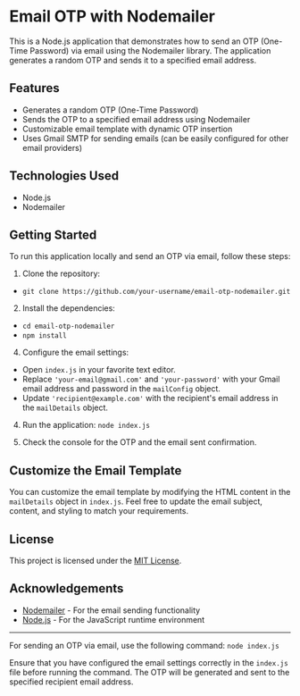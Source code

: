 # Email OTP with Nodemailer

This is a Node.js application that demonstrates how to send an OTP (One-Time Password) via email using the Nodemailer library. The application generates a random OTP and sends it to a specified email address.

## Features

- Generates a random OTP (One-Time Password)
- Sends the OTP to a specified email address using Nodemailer
- Customizable email template with dynamic OTP insertion
- Uses Gmail SMTP for sending emails (can be easily configured for other email providers)

## Technologies Used

- Node.js
- Nodemailer

## Getting Started

To run this application locally and send an OTP via email, follow these steps:

1. Clone the repository:
- `git clone https://github.com/your-username/email-otp-nodemailer.git`


2. Install the dependencies:
- `cd email-otp-nodemailer`
- `npm install`


4. Configure the email settings:
- Open `index.js` in your favorite text editor.
- Replace `'your-email@gmail.com'` and `'your-password'` with your Gmail email address and password in the `mailConfig` object.
- Update `'recipient@example.com'` with the recipient's email address in the `mailDetails` object.

4. Run the application:
`node index.js`


5. Check the console for the OTP and the email sent confirmation.

## Customize the Email Template

You can customize the email template by modifying the HTML content in the `mailDetails` object in `index.js`. Feel free to update the email subject, content, and styling to match your requirements.

## License

This project is licensed under the [MIT License](LICENSE).

## Acknowledgements

- [Nodemailer](https://nodemailer.com/) - For the email sending functionality
- [Node.js](https://nodejs.org/) - For the JavaScript runtime environment

---

For sending an OTP via email, use the following command:
`node index.js`


Ensure that you have configured the email settings correctly in the `index.js` file before running the command. The OTP will be generated and sent to the specified recipient email address.



